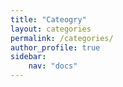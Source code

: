 ```yaml
---
title: "Cateogry"
layout: categories
permalink: /categories/
author_profile: true
sidebar:
    nav: "docs"
---
```

